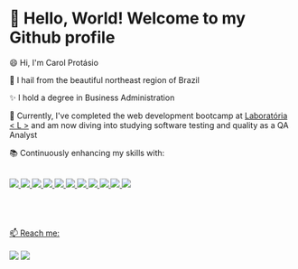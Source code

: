

<!--
**carolprotasio/CarolProtasio** is a ✨ _special_ ✨ repository because its `README.md` (this file) appears on your GitHub profile.

Here are some ideas to get you started:

- 🔭 I’m currently working on ...
- 🌱 I’m currently learning ...
- 👯 I’m looking to collaborate on ...
- 🤔 I’m looking for help with ...
- 💬 Ask me about ...
- 📫 How to reach me: ...
- 😄 Pronouns: ...
- ⚡ Fun fact: ...
-->

<!---
carolprotasio/Carol-Protasio is a :brilhos: special :brilhos: repository because its `README.md` (this file) appears on your GitHub profile.
You can click the Preview link to take a look at your changes.
--->
# 👋 Hello, World! Welcome to my Github profile

<p>😄 Hi, I'm Carol Protásio</p>
<p>🌵 I hail from the beautiful northeast region of Brazil</p>
<p>✨ I hold a degree in Business Administration</p>
<p>🌱 Currently, I've completed the web development bootcamp at <a href="https://www.laboratoria.la/br" target="_blank">Laboratória < L ></a> and am now diving into studying software testing and quality as a QA Analyst</p> 
<p>📚 Continuously enhancing my skills with:</p>

<div style="display: inline_block"><br>
   <a href="https://developer.mozilla.org/en-US/docs/Learn/Getting_started_with_the_web/HTML_basics">
  <img src="https://skillicons.dev/icons?i=html"/>
  <a href="https://developer.mozilla.org/en-US/docs/Web/CSS">
  <img src="https://skillicons.dev/icons?i=css"/>
  <a href="https://developer.mozilla.org/en-US/docs/Learn/JavaScript/First_steps/What_is_JavaScript">
  <img src="https://skillicons.dev/icons?i=js"/>
   <a href="https://figma.com">
  <img src="https://skillicons.dev/icons?i=figma"/>
   <a href="https://code.visualstudio.com/">
  <img src="https://skillicons.dev/icons?i=vscode"/>
  <a href="https://git-scm.com/">
  <img src="https://skillicons.dev/icons?i=git"/>
  <a href="https://github.com/">
  <img src="https://skillicons.dev/icons?i=github"/>
   <a href="https://firebase.google.com/">
  <img src="https://skillicons.dev/icons?i=firebase"/>  
  <a href="https://jestjs.io/pt-BR/">
  <img src="https://skillicons.dev/icons?i=jest"/>
   <a href="https://nodejs.org/en">
  <img src="https://skillicons.dev/icons?i=nodejs"/>
   <a href="https://react.dev/">
  <img src="https://skillicons.dev/icons?i=react"/>
</div>
<br>
<br>
<!-- <div align="center">
<a href="https://github.com/carolprotasio">
<img height="180em" src="https://github-readme-stats.vercel.app/api/top-langs/?username=carolprotasio&layout=compact&langs_count=7&theme=dracula"/>
<img height="180em" src="https://github-readme-stats.vercel.app/api?username=carolprotasio&show_icons=true&theme=dracula&include_all_commits=true&count_private=true"/>
</div> -->
<br>
<br>  
📫 Reach me:
<br>
<br>  
<a href="https://www.linkedin.com/in/carol-protasio/" target="_blank"><img src="https://img.shields.io/badge/-LinkedIn-%230077B5?style=for-the-badge&logo=linkedin&logoColor=white" target="_blank"></a> 
<a href = "mailto:protasio.carol2000@gmail.com"><img src="https://img.shields.io/badge/Gmail-D14836?style=for-the-badge&logo=gmail&logoColor=white" target="_blank"></a>
